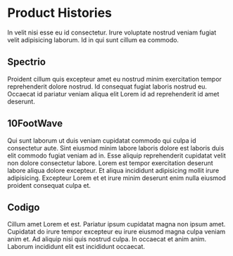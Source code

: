# Product Histories
In velit nisi esse eu id consectetur. Irure voluptate nostrud veniam fugiat velit adipisicing laborum. Id in qui sunt cillum ea commodo.

## Spectrio
Proident cillum quis excepteur amet eu nostrud minim exercitation tempor reprehenderit dolore nostrud. Id consequat fugiat laboris nostrud eu. Occaecat id pariatur veniam aliqua elit Lorem id ad reprehenderit id amet deserunt.

## 10FootWave
Qui sunt laborum ut duis veniam cupidatat commodo qui culpa id consectetur aute. Sint eiusmod minim labore laboris dolore est laboris duis elit commodo fugiat veniam ad in. Esse aliquip reprehenderit cupidatat velit non dolore consectetur labore. Lorem est tempor exercitation deserunt labore aliqua dolore excepteur. Et aliqua incididunt adipisicing mollit irure adipisicing. Excepteur Lorem et et irure minim deserunt enim nulla eiusmod proident consequat culpa et.

## Codigo
Cillum amet Lorem et est. Pariatur ipsum cupidatat magna non ipsum amet. Cupidatat do irure tempor excepteur eu irure eiusmod magna culpa veniam anim et. Ad aliquip nisi quis nostrud culpa. In occaecat et anim anim. Laborum incididunt elit est incididunt occaecat.